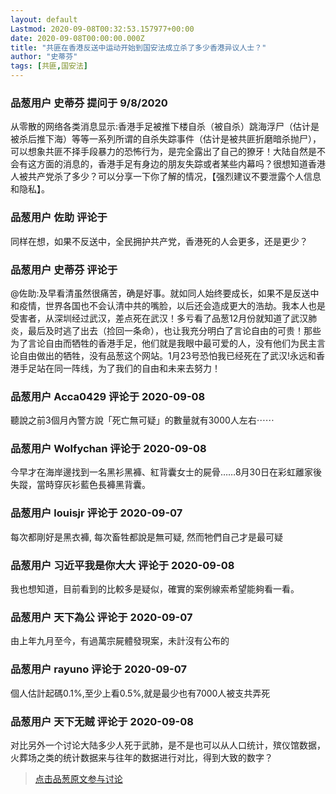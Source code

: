 ```yaml
---
layout: default
Lastmod: 2020-09-08T00:32:53.157977+00:00
date: 2020-09-08T00:00:00.000Z
title: "共匪在香港反送中运动开始到国安法成立杀了多少香港异议人士？"
author: "史蒂芬"
tags: [共匪,国安法]
---
```



### 品葱用户 **史蒂芬** 提问于 9/8/2020
    
从零散的网络各类消息显示:香港手足被推下楼自杀（被自杀）跳海浮尸（估计是被杀后推下海）等等一系列所谓的自杀失踪事件（估计是被共匪折磨暗杀抛尸），可以想象共匪不择手段暴力的恐怖行为，是完全露出了自己的獠牙！大陆自然是不会有这方面的消息的，香港手足有身边的朋友失踪或者某些内幕吗？很想知道香港人被共产党杀了多少？可以分享一下你了解的情况，【强烈建议不要泄露个人信息和隐私】。
    
                

### 品葱用户 **佐助** 评论于 
        
同样在想，如果不反送中，全民拥护共产党，香港死的人会更多，还是更少？
        
                

### 品葱用户 **史蒂芬** 评论于 
        
@佐助:及早看清虽然很痛苦，确是好事。就如同人始终要成长，如果不是反送中和疫情，世界各国也不会认清中共的嘴脸，以后还会造成更大的浩劫。我本人也是受害者，从深圳经过武汉，差点死在武汉！多亏看了品葱12月份就知道了武汉肺炎，最后及时逃了出去（捡回一条命），也让我充分明白了言论自由的可贵！那些为了言论自由而牺牲的香港手足，他们就是我眼中最可爱的人，没有他们为民主言论自由做出的牺牲，没有品葱这个网站。1月23号恐怕我已经死在了武汉!永远和香港手足站在同一阵线，为了我们的自由和未来去努力！
        
                

### 品葱用户 **Acca0429** 评论于 2020-09-08
        
聽說之前3個月內警方說「死亡無可疑」的數量就有3000人左右⋯⋯
        
                

### 品葱用户 **Wolfychan** 评论于 2020-09-08
        
今早才在海岸邊找到一名黑衫黑褲、紅背囊女士的屍骨……8月30日在彩虹離家後失蹤，當時穿灰衫藍色長褲黑背囊。
        
                

### 品葱用户 **louisjr** 评论于 2020-09-07
        
每次都剛好是黑衣褲, 每次畜牲都說是無可疑, 然而牠們自己才是最可疑
        
                

### 品葱用户 **习近平我是你大大** 评论于 2020-09-08
        
我也想知道，目前看到的比較多是疑似，確實的案例線索希望能夠看一看。
        
                

### 品葱用户 **天下為公** 评论于 2020-09-07
        
由上年九月至今，有過萬宗屍體發現案，未計沒有公布的
        
                

### 品葱用户 **rayuno** 评论于 2020-09-07
        
個人估計起碼0.1%,至少上看0.5%,就是最少也有7000人被支共弄死
        
                

### 品葱用户 **天下无贼** 评论于 2020-09-08
        
对比另外一个讨论大陆多少人死于武肺，是不是也可以从人口统计，殡仪馆数据，火葬场之类的统计数据来与往年的数据进行对比，得到大致的数字？
        
                





> [点击品葱原文参与讨论](https://pincong.rocks/question/30707)

